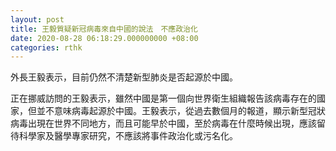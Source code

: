 ```yaml
---
layout: post
title: 王毅質疑新冠病毒來自中國的說法　不應政治化
date: 2020-08-28 06:18:29.000000000 +08:00
categories: rthk
---
```


外長王毅表示，目前仍然不清楚新型肺炎是否起源於中國。

正在挪威訪問的王毅表示，雖然中國是第一個向世界衛生組織報告該病毒存在的國家，但並不意味病毒起源於中國。王毅表示，從過去數個月的報道，顯示新型冠狀病毒出現在世界不同地方，而且可能早於中國，至於病毒在什麼時候出現，應該留待科學家及醫學專家研究，不應該將事件政治化或污名化。

